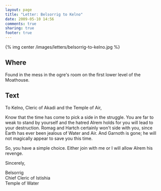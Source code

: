 ```yaml
---
layout: page
title: "Letter: Belsorrig to Kelno"
date: 2009-05-10 14:56
comments: true
sharing: true
footer: true
---
```

{% img center /images/letters/belsorrig-to-kelno.jpg %}

## Where
Found in the mess in the ogre's room on the first lower level of the Moathouse.

## Text
To Kelno, Cleric of Akadi and the Temple of Air,

Know that the time has come to pick a side in the struggle. You are far to weak to stand by yourself and the hatred Alrem holds for you will lead to your destruction. Romag and Hartch certainly won't side with you, since Earth has ever been jealous of Water and Air. And Garnoth is gone; he will not magically appear to save you this time.

So, you have a simple choice. Either join with me or I will allow Alrem his revenge.

Sincerely,

Belsorrig  
Chief Cleric of Istishia  
Temple of Water